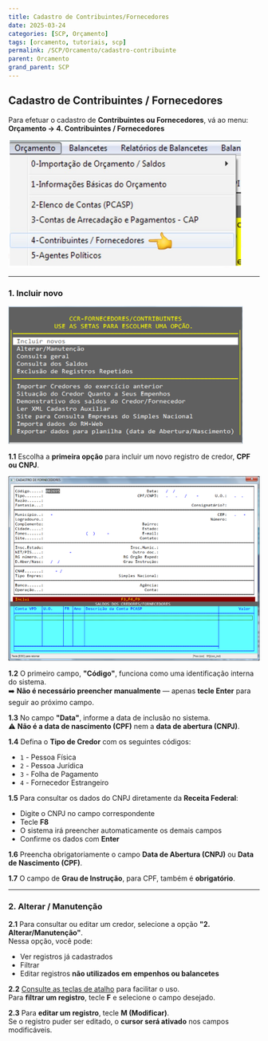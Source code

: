 ```yaml
---
title: Cadastro de Contribuintes/Fornecedores
date: 2025-03-24
categories: [SCP, Orçamento]
tags: [orcamento, tutoriais, scp]
permalink: /SCP/Orcamento/cadastro-contribuinte
parent: Orcamento
grand_parent: SCP
---
```


## Cadastro de Contribuintes / Fornecedores

Para efetuar o cadastro de **Contribuintes ou Fornecedores**, vá ao menu:  
**Orçamento → 4. Contribuintes / Fornecedores**

![Menu Contribuintes / Fornecedores](/assets/img/scp/orcamento/cadastro-credores1.png)

---

### 1. Incluir novo

![Incluir novo registro](/assets/img/scp/orcamento/cadastro-credores2.png)

**1.1** Escolha a **primeira opção** para incluir um novo registro de credor, **CPF ou CNPJ**.

![Formulário de inclusão](/assets/img/scp/orcamento/cadastro-credores3.png)

**1.2** O primeiro campo, **"Código"**, funciona como uma identificação interna do sistema.  
➡️ **Não é necessário preencher manualmente** — apenas **tecle Enter** para seguir ao próximo campo.

**1.3** No campo **"Data"**, informe a data de inclusão no sistema.  
⚠️ **Não é a data de nascimento (CPF)** nem a **data de abertura (CNPJ)**.

**1.4** Defina o **Tipo de Credor** com os seguintes códigos:
- `1` - Pessoa Física  
- `2` - Pessoa Jurídica  
- `3` - Folha de Pagamento  
- `4` - Fornecedor Estrangeiro

**1.5** Para consultar os dados do CNPJ diretamente da **Receita Federal**:  
- Digite o CNPJ no campo correspondente  
- Tecle **F8**  
- O sistema irá preencher automaticamente os demais campos  
- Confirme os dados com **Enter**

**1.6** Preencha obrigatoriamente o campo **Data de Abertura (CNPJ)** ou **Data de Nascimento (CPF)**.

**1.7** O campo de **Grau de Instrução**, para CPF, também é **obrigatório**.

---

### 2. Alterar / Manutenção

**2.1** Para consultar ou editar um credor, selecione a opção **"2. Alterar/Manutenção"**.  
Nessa opção, você pode:
- Ver registros já cadastrados
- Filtrar
- Editar registros **não utilizados em empenhos ou balancetes**

**2.2** [Consulte as teclas de atalho](/SCP/teclas-atalhos) para facilitar o uso.  
Para **filtrar um registro**, tecle **F** e selecione o campo desejado.

**2.3** Para **editar um registro**, tecle **M (Modificar)**.  
Se o registro puder ser editado, o **cursor será ativado** nos campos modificáveis.
